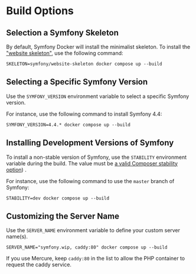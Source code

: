# Build Options

## Selection a Symfony Skeleton

By default, Symfony Docker will install the minimalist skeleton.
To install the ["website skeleton"](https://symfony.com/doc/current/setup.html#creating-symfony-applications), use the following command:

    SKELETON=symfony/website-skeleton docker compose up --build

## Selecting a Specific Symfony Version

Use the `SYMFONY_VERSION` environment variable to select a specific Symfony version.

For instance, use the following command to install Symfony 4.4:

    SYMFONY_VERSION=4.4.* docker compose up --build

## Installing Development Versions of Symfony

To install a non-stable version of Symfony, use the `STABILITY` environment variable during the build.
The value must be [a valid Composer stability option](https://getcomposer.org/doc/04-schema.md#minimum-stability)) .

For instance, use the following command to use the `master` branch of Symfony:

    STABILITY=dev docker compose up --build

## Customizing the Server Name

Use the `SERVER_NAME` environment variable to define your custom server name(s).

    SERVER_NAME="symfony.wip, caddy:80" docker compose up --build

If you use Mercure, keep `caddy:80` in the list to allow the PHP container to request the caddy service.
